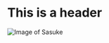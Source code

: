 # This is a header
![Image of Sasuke](https://static.wikia.nocookie.net/naruto/images/2/27/Kakashi_Hatake.png/revision/latest?cb=20141108182016&path-prefix=fr)
